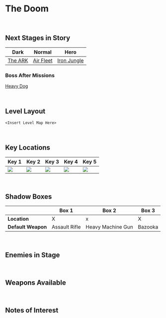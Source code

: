 # The Doom

<br />

## Next Stages in Story
|Dark|Normal|Hero|
|--|--|--|
|[The ARK](../TheARK)|[Air Fleet](../AirFleet)|[Iron Jungle](../IronJungle)|

### Boss After Missions
[Heavy Dog](../../Bosses/HeavyDogBlueFalcon)

<br />

## Level Layout
```
<Insert Level Map Here>
```

<br />

## Key Locations
|Key 1|Key 2|Key 3|Key 4|Key 5|
|--|--|--|--|--|
|[ ![](../../img/TheDoom/TheDoom-Key1.png) ](../../img/TheDoom/TheDoom-Key1.png)|[ ![](../../img/TheDoom/TheDoom-Key2.png) ](../../img/TheDoom/TheDoom-Key2.png)|[ ![](../../img/TheDoom/TheDoom-Key3.png) ](../../img/TheDoom/TheDoom-Key3.png)|[ ![](../../img/TheDoom/TheDoom-Key4.png) ](../../img/TheDoom/TheDoom-Key4.png)|[ ![](../../img/TheDoom/TheDoom-Key5.png) ](../../img/TheDoom/TheDoom-Key5.png)|

<br />

## Shadow Boxes
| |Box 1|Box 2|Box 3|
|-|-|-|-|
|__Location__|X|x|X|
|__Default Weapon__|Assault Rifle|Heavy Machine Gun|Bazooka|

<br />

## Enemies in Stage

<br />

## Weapons Available

<br />

## Notes of Interest

<br />